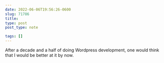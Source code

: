 ```yaml
---
date: 2022-06-06T19:56:26-0600
slug: 71786
title: 
type: post
post_type: note

tags: []
---
```

After a decade and a half of doing Wordpress development, one would think that I would be better at it by now.




